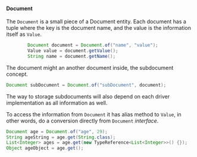 #### Document

The `Document` is a small piece of a Document entity. Each document has a tuple where the key is the document name, and the value is the information itself as `Value`.

```java
        Document document = Document.of("name", "value");
        Value value = document.getValue();
        String name = document.getName();
```

The document might an another document inside, the subdocument concept.

```java
Document subDocument = Document.of("subDocument", document);
```

The way to storage subdocuments will also depend on each driver implementation as all information as well.

To access the information from `Document` it has alias method to `Value`, in other words,  do a conversion directly from `Document` _interface_.

```java
Document age = Document.of("age", 29);
String ageString = age.get(String.class);
List<Integer> ages = age.get(new TypeReference<List<Integer>>() {});
Object ageObject = age.get();
```



